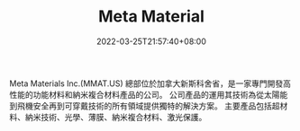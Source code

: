 ﻿---
weight: 
title: "Meta Material"
description: "Meta Materials Inc.(MMAT.US) 總部位於加拿大新斯科舍省，是一家專門開發高性能的功能材料和納米複合材料產品的公司。 公司產品的運用其技術為從太陽能到飛機安全再到可穿戴技術的所有領域提供獨特的解決方案。 主要產品包括超材料、納米技術、光學、薄膜、納米複合材料、激光保護。"
date: 2022-03-25T21:57:40+08:00
lastmod: 2022-03-25T16:45:40+08:00
draft: false
authors: ["Metabd"]
featuredImage: "539.jpg"
link: "https://metamaterial.com/"
tags: ["Meta Material","先进制造"]
categories: ["navigation"]
navigation: ["先进制造"]
lightgallery: true
toc: true
pinned: false
recommend: false
recommend1: false
---
Meta Materials Inc.(MMAT.US) 總部位於加拿大新斯科舍省，是一家專門開發高性能的功能材料和納米複合材料產品的公司。 公司產品的運用其技術為從太陽能到飛機安全再到可穿戴技術的所有領域提供獨特的解決方案。 主要產品包括超材料、納米技術、光學、薄膜、納米複合材料、激光保護。
